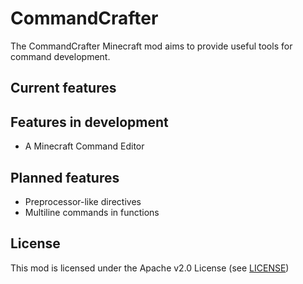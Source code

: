 # CommandCrafter

The CommandCrafter Minecraft mod aims to provide
useful tools for command development.

## Current features

## Features in development

- A Minecraft Command Editor

## Planned features

- Preprocessor-like directives
- Multiline commands in functions

## License

This mod is licensed under the Apache v2.0 License (see [LICENSE](LICENSE))
